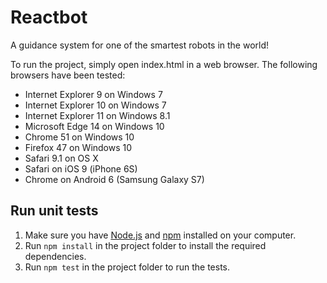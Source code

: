 # Reactbot
A guidance system for one of the smartest robots in the world!

To run the project, simply open index.html in a web browser. The following browsers have been tested:

* Internet Explorer 9 on Windows 7
* Internet Explorer 10 on Windows 7
* Internet Explorer 11 on Windows 8.1
* Microsoft Edge 14 on Windows 10
* Chrome 51 on Windows 10
* Firefox 47 on Windows 10
* Safari 9.1 on OS X
* Safari on iOS 9 (iPhone 6S)
* Chrome on Android 6 (Samsung Galaxy S7)

## Run unit tests

1. Make sure you have [Node.js](https://nodejs.org/en/download/) and [npm](https://docs.npmjs.com/getting-started/what-is-npm) installed on your computer.
2. Run `npm install` in the project folder to install the required dependencies.
3. Run `npm test` in the project folder to run the tests.

